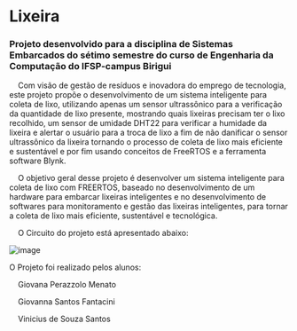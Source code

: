 # Lixeira
### Projeto desenvolvido para a disciplina de Sistemas Embarcados do sétimo semestre do curso de Engenharia da Computação do IFSP-campus Birigui

&nbsp; &nbsp;  Com visão de gestão de resíduos e inovadora do emprego de tecnologia, este projeto propõe o desenvolvimento de um sistema inteligente para coleta de lixo, utilizando apenas um sensor ultrassônico para a verificação da quantidade de lixo presente, mostrando quais lixeiras precisam ter o lixo recolhido, um sensor de umidade DHT22 para verificar a humidade da lixeira e alertar o usuário para a troca de lixo a fim de não danificar o sensor ultrassônico da lixeira tornando o processo de coleta de lixo mais eficiente e sustentável e por fim usando conceitos de FreeRTOS e a ferramenta software Blynk.

 &nbsp; &nbsp; O objetivo geral desse projeto é desenvolver um sistema inteligente para coleta de lixo com FREERTOS, baseado no desenvolvimento de um hardware para embarcar lixeiras inteligentes e no desenvolvimento de softwares para monitoramento e gestão das lixeiras inteligentes, para tornar a coleta de lixo mais eficiente, sustentável e tecnológica.

  &nbsp; &nbsp; O Circuito do projeto está apresentado abaixo: 
  
  ![image](https://github.com/giovanaperazzolo/Lixeira/assets/62448232/9d1a91d6-e120-43c2-bc9f-278b1aefbca8)


O Projeto foi realizado pelos alunos: 

&nbsp; &nbsp; Giovana Perazzolo Menato 

&nbsp; &nbsp; Giovanna Santos Fantacini

&nbsp; &nbsp; Vinicius de Souza Santos 
